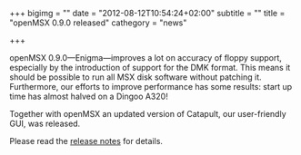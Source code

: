 +++
bigimg = ""
date = "2012-08-12T10:54:24+02:00"
subtitle = ""
title = "openMSX 0.9.0 released"
cathegory = "news"

+++


openMSX 0.9.0—Enigma—improves a lot on accuracy of floppy support, especially by the introduction of support for the DMK format. This means it should be possible to run all MSX disk software without patching it. Furthermore, our efforts to improve performance has some results: start up time has almost halved on a Dingoo A320! 


Together with openMSX an updated version of Catapult, our user-friendly GUI, was released.


Please read the [release notes](http://sourceforge.net/projects/openmsx/files/openmsx/0.9.0/README_release-notes.txt/view) for details.
